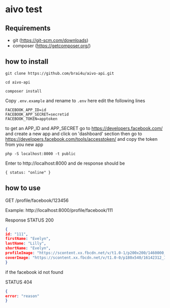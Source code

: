 # aivo test

## Requirements
  * git (https://git-scm.com/downloads)
  * composer (https://getcomposer.org/)

## how to install

``git clone https://github.com/brai4u/aivo-api.git``

``cd aivo-api``

``composer install``

Copy ``.env.example`` and rename to ``.env`` here edit the following lines

```
FACEBOOK_APP_ID=id
FACEBOOK_APP_SECRET=secretid
FACEBOOK_TOKEN=apptoken
```

to get an APP_ID and APP_SECRET go to https://developers.facebook.com/ and create a new app and click on 'dashboard' section then go to https://developers.facebook.com/tools/accesstoken/ and copy the token from you new app

``php -S localhost:8000 -t public``

Enter to http://localhost:8000 and de response should be

``
{
status: "online"
}
``

## how to use

GET /profile/facebook/123456

Example:
http://localhost:8000/profile/facebook/111

Response
STATUS 200
```json
{
id: "111",
firstName: "Evelyn",
lastName: "Lilly",
shortName: "Evelyn",
profileImage: "https://scontent.xx.fbcdn.net/v/t1.0-1/p200x200/1460000_10102572123840001_4781256006491491724_n.jpg?oh=9feeebdc91fb05c99291c794e8fa56d4&oe=59C9B46F",
coverImage: "https://scontent.xx.fbcdn.net/v/t1.0-0/p180x540/16142312_10103435908618381_1896812636425046304_n.jpg?oh=a0dbc6a7ded2aa3eec0f68c5b2773f7d&oe=59E1BF00"
}
```

if the facebook id not found

STATUS 404

```json
{
error: "reason"
}
```